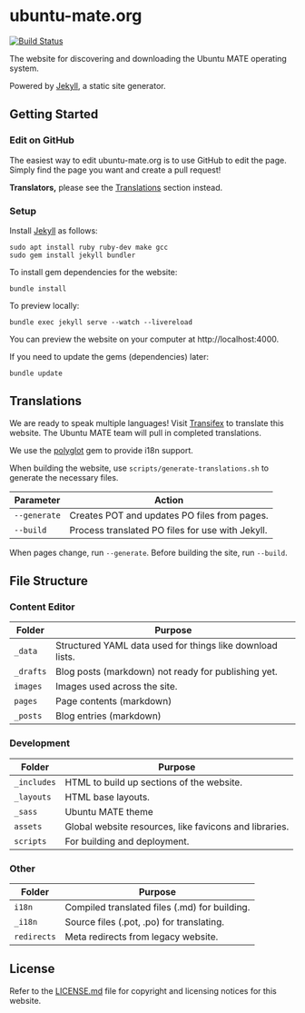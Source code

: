 # ubuntu-mate.org

[![Build Status](https://travis-ci.org/ubuntu-mate/ubuntu-mate.org.svg?branch=master)](https://travis-ci.org/ubuntu-mate/ubuntu-mate.org)

The website for discovering and downloading the Ubuntu MATE operating system.

Powered by [Jekyll](https://jekyllrb.com/), a static site generator.

## Getting Started

### Edit on GitHub

The easiest way to edit ubuntu-mate.org is to use GitHub to edit the page.
Simply find the page you want and create a pull request!

**Translators,** please see the [Translations](#Translations) section instead.

### Setup

Install [Jekyll](https://jekyllrb.com) as follows:

    sudo apt install ruby ruby-dev make gcc
    sudo gem install jekyll bundler

To install gem dependencies for the website:

    bundle install

To preview locally:

    bundle exec jekyll serve --watch --livereload

You can preview the website on your computer at http://localhost:4000.

If you need to update the gems (dependencies) later:

    bundle update


## Translations

We are ready to speak multiple languages! Visit
[Transifex](https://www.transifex.com/ubuntu-mate/ubuntu-mate.org/)
to translate this website. The Ubuntu MATE team will pull in completed translations.

We use the [polyglot](https://github.com/untra/polyglot) gem to provide i18n support.

When building the website, use `scripts/generate-translations.sh` to generate
the necessary files.

| Parameter             | Action                                            |
|-----------------------|---------------------------------------------------|
| `--generate`          | Creates POT and updates PO files from pages.
| `--build`             | Process translated PO files for use with Jekyll.

When pages change, run `--generate`. Before building the site, run `--build`.


## File Structure

### Content Editor

| Folder            | Purpose
|-------------------|-------------------------------------------------------|
| `_data`           | Structured YAML data used for things like download lists.
| `_drafts`         | Blog posts (markdown) not ready for publishing yet.
| `images`          | Images used across the site.
| `pages`           | Page contents (markdown)
| `_posts`          | Blog entries (markdown)

### Development

| Folder            | Purpose
|-------------------|-------------------------------------------------------|
| `_includes`       | HTML to build up sections of the website.
| `_layouts`        | HTML base layouts.
| `_sass`           | Ubuntu MATE theme
| `assets`          | Global website resources, like favicons and libraries.
| `scripts`         | For building and deployment.

### Other

| Folder            | Purpose
|-------------------|------------------------------------------------------|
| `i18n`            | Compiled translated files (.md) for building.
| `_i18n`           | Source files (.pot, .po) for translating.
| `redirects`       | Meta redirects from legacy website.


## License

Refer to the [LICENSE.md](LICENSE.md) file for copyright and licensing notices
for this website.
